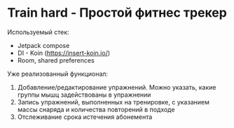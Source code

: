# Train hard - Простой фитнес трекер
Используемый стек:
* Jetpack compose
* DI - Koin (https://insert-koin.io/)
* Room, shared preferences

Уже реализованный функционал:
1. Добавление/редактирование упражнений. Можно указать, какие группы мышц задействованы в упражнении
2. Запись упражнений, выполненных на тренировке, с указанием массы снаряда и количества повторений в подходе
3. Отслеживание срока истечения абонемента
